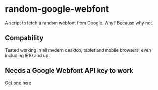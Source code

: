 # random-google-webfont
A script to fetch a random webfont from Google. Why? Because why not.

## Compability
Tested working in all modern desktop, tablet and mobile browsers, even including IE10 and up.

## Needs a Google Webfont API key to work
[Get one here](https://developers.google.com/fonts/docs/developer_api)
